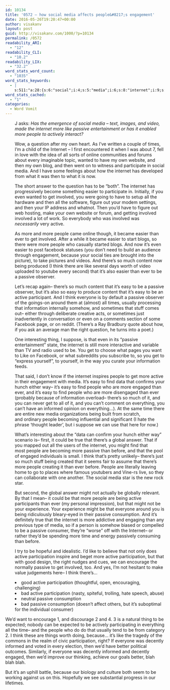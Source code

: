 ```yaml
---
id: 10134
title: '0572 – how social media affects people&#8217;s engagement'
date: 2016-05-26T19:20:47+00:00
author: visakanv
layout: post
guid: http://visakanv.com/1000/?p=10134
permalink: /0572
readability_ARI:
  - "12"
readability_CLI:
  - "10.2"
readability_LIX:
  - "32.2"
word_stats_word_count:
  - "1035"
word_stats_keywords:
  - |
    s:511:"a:28:{s:6:"social";i:4;s:5:"media";i:6;s:8:"internet";i:9;s:4:"like";i:5;s:7:"passive";i:11;s:6:"people";i:12;s:8:"question";i:3;s:6:"answer";i:3;s:6:"easier";i:5;s:8:"involved";i:6;s:6:"active";i:8;s:8:"facebook";i:3;s:7:"because";i:4;s:7:"there's";i:8;s:7:"content";i:3;s:5:"think";i:5;s:8:"observer";i:3;s:4:"easy";i:6;s:11:"information";i:3;s:5:"right";i:3;s:4:"find";i:4;s:7:"engaged";i:3;s:8:"informed";i:3;s:4:"time";i:3;s:11:"consumption";i:3;s:13:"participation";i:5;s:8:"decently";i:3;s:4:"blah";i:3;}";
word_stats_cached:
  - "1"
categories:
  - Word Vomit
---
```

<p style="padding-left: 30px;">
  J asks: <em>Has the emergence of social media &#8211; text, images, and video, made the internet more like passive entertainment or has it enabled more people to actively interact?</em>
</p>

<p style="padding-left: 30px;">
  Wow, a question after my own heart. As I&#8217;ve written a couple of times, I&#8217;m a child of the Internet – I first encountered it when I was about 7, fell in love with the idea of all sorts of online communities and forums about every imaginable topic, wanted to have my own website, and then my own blog, and then went on to witness and participate in social media. And I have some feelings about how the internet has developed from what it was then to what it is now.
</p>

<p style="padding-left: 30px;">
  The short answer to the question has to be &#8220;both&#8221;. The internet has progressively become something easier to participate in. Initially, if you even wanted to get involved, you were going to have to setup all the hardware and then all the software, figure out your modem settings, and then your IP address and whatnot. Then you&#8217;d have to figure out web hosting, make your own website or forum, and getting involved involved a lot of work. So everybody who was involved was <em>necessarily </em>very active.
</p>

<p style="padding-left: 30px;">
  As more and more people came online though, it became easier than ever to get involved. After a while it became easier to start blogs, so there were more people who casually started blogs. And now it&#8217;s even easier to post facebook statuses (you don&#8217;t need to build an audience through engagement, because your social ties are brought into the picture), to take pictures and videos. And there&#8217;s so much content now being produced (I think there are like several days worth of video uploaded to youtube every second) that it&#8217;s also easier than ever to be a passive observer.
</p>

<p style="padding-left: 30px;">
  Let&#8217;s recap again– there&#8217;s so much content that it&#8217;s easy to be a passive observer, but it&#8217;s also so easy to produce content that it&#8217;s easy to be an active participant. And I think everyone is by default a passive observer of the goings-on around them at (almost) all times, usually processing that information internally somehow, and sometimes that stuff comes out– either through deliberate creative acts, or sometimes just inadvertently in conversation or even on a comments section of some Facebook page, or on reddit. (There&#8217;s a Ray Bradbury quote about how, if you ask an average man the right question, he turns into a poet.)
</p>

<p style="padding-left: 30px;">
  One interesting thing, I suppose, is that even in its &#8220;passive entertainment&#8221; state, the internet is still more interactive and variable than TV and radio used to be. You get to choose what pages you want to Like on Facebook, or what subreddits you subscribe to, so you get to &#8220;express yourself&#8221;, to yourself, in the way you curate your information feeds.
</p>

<p style="padding-left: 30px;">
  That said, I don&#8217;t know if the internet inspires people to get more active in their engagement with media. It&#8217;s easy to find data that confirms your hunch either way– it&#8217;s easy to find people who are more engaged than ever, and it&#8217;s easy to find people who are more disengaged than ever (probably because of information overload– there&#8217;s so much of it, and you can never get to all of it, and you can&#8217;t comment on everything, you can&#8217;t have an informed opinion on everything&#8230;). At the same time there are entire new media organizations being built from scratch, and ordinary people becoming influential and significant (I hate the phrase &#8216;thought leader&#8217;, but i suppose we can use that here for now.)
</p>

<p style="padding-left: 30px;">
  What&#8217;s interesting about the &#8220;data can confirm your hunch either way&#8221; scenario is– first, it could be true that there&#8217;s a global answer. That if you mapped out all the users of the internet, you might find that most people are becoming more passive than before, and that the pool of engaged individuals is small. I think that&#8217;s pretty unlikely– there&#8217;s just so much stuff being created that it seems fair to assume that there&#8217;s more people creating it than ever before. People are literally leaving home to go to places where famous youtubers and Vine-rs live, so they can collaborate with one another. The social media star is the new rock star.
</p>

<p style="padding-left: 30px;">
  But second, the global answer might not actually be globally relevant. By that I mean– it could be that more people are being active participants than ever (my personal impression), but that might not be your experience. Your experience might be that everyone around you is being ridiculously bleary-eyed in their passive consumption. And it&#8217;s definitely true that the internet is more addictive and engaging than any previous type of media, so if a person is somehow biased or compelled to be a passive consumer, they&#8217;re &#8220;worse&#8221; off with the Internet– or rather they&#8217;d be spending more time and energy passively consuming than before.
</p>

<p style="padding-left: 30px;">
  I try to be hopeful and idealistic. I&#8217;d like to believe that not only does active participation inspire and beget more active participation, but that with good design, the right nudges and cues, we can encourage the normally passive to get involved, too. And yes, I&#8217;m not hesitant to make value judgements here– I think there&#8217;s&#8230;
</p>

<li style="padding-left: 30px;">
  good active participation (thoughtful, open, encouraging, challenging)
</li>
<li style="padding-left: 30px;">
  bad active participation (nasty, spiteful, trolling, hate speech, abuse)
</li>
<li style="padding-left: 30px;">
  neutral passive consumption
</li>
<li style="padding-left: 30px;">
  bad passive consumption (doesn&#8217;t affect others, but it&#8217;s suboptimal for the individual consumer)
</li>

We&#8217;d want to encourage 1, and discourage 2 and 4. 3 is a natural thing to be expected; nobody can be expected to be actively participating in everything all the time– and the people who do do that usually tend to be from category 2. I think these are things worth doing, because&#8230; it&#8217;s like the tragedy of the commons in the realm of civic participation, right? If everyone was decently informed and voted in every election, then we&#8217;d have better political outcomes. Similarly, if everyone was decently informed and decently engaged, then we&#8217;d improve our thinking, achieve our goals better, blah blah blah.

But it&#8217;s an uphill battle, because our biology and culture both seem to be working against us on this. Hopefully we see substantial progress in our lifetimes.
